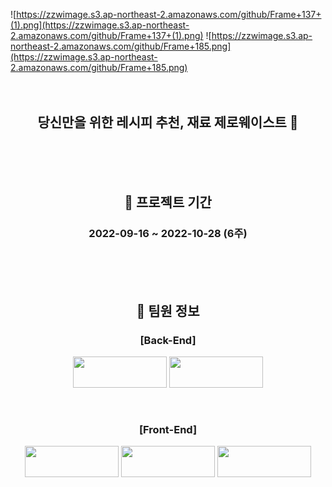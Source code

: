 
![https://zzwimage.s3.ap-northeast-2.amazonaws.com/github/Frame+137+(1).png](https://zzwimage.s3.ap-northeast-2.amazonaws.com/github/Frame+137+(1).png)
![https://zzwimage.s3.ap-northeast-2.amazonaws.com/github/Frame+185.png](https://zzwimage.s3.ap-northeast-2.amazonaws.com/github/Frame+185.png)
<br>
<br>
<br>
  
<div align="center">

<h2> 당신만을 위한 레시피 추천, 재료 제로웨이스트 🥘 </h2>

  <br>
  <br>
  <br>
  
## 📆 프로젝트 기간

### 2022-09-16 ~ 2022-10-28 (6주)
   
  <br>
  <br>
  <br>
  
  
## 👥 팀원 정보

### [Back-End] 
  <a href = "https://github.com/hyundo717"><img style="width:150px; height:50px;" src="https://zzwimage.s3.ap-northeast-2.amazonaws.com/github/Frame+208+(1).png"/></a>
  <a href = "https://github.com/Jeeyeonn"><img style="width:150px; height:50px;" src="https://zzwimage.s3.ap-northeast-2.amazonaws.com/github/Frame+208.png"/></a>
  
  <br>
  
  ### [Front-End] 
  <a href = "https://github.com/Leeseul-Moon"><img style="width:150px; height:50px;" src="https://zzwimage.s3.ap-northeast-2.amazonaws.com/github/Frame+208+(5).png"/></a>
  <a href = "https://github.com/suzz-in"><img style="width:150px; height:50px;" src="https://zzwimage.s3.ap-northeast-2.amazonaws.com/github/Frame+208+(3).png"/></a>
    <a href = "https://github.com/
hyeincha"><img style="width:150px; height:50px;" src="https://zzwimage.s3.ap-northeast-2.amazonaws.com/github/Frame+208+(4).png"/></a>
  
</div>
